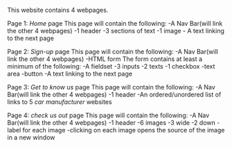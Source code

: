This website contains 4 webpages.

Page 1: *Home* page
This page will contain the following:
    -A Nav Bar(will link the other 4 webpages)
    -1 header
    -3 sections of text
    -1 image
    - A text linking to the next page

Page 2: *Sign-up* page
This page will contain the following:
    -A Nav Bar(will link the other 4 webpages)
    -HTML form
        The form contains at least a minimum of the following:
            -A fieldset
            -3 inputs
                -2 texts
                -1 checkbox
    -text area
    -button
    -A text linking to the next page

Page 3: *Get to know us* page
This page will contain the following:
    -A Nav Bar(will link the other 4 webpages)
    -1 header
    -An ordered/unordered list of links to 5 *car manufacturer* websites

Page 4: *check us out* page
This page will contain the following:
    -A Nav Bar(will link the other 4 webpages)
    -1 header
    -6 images
        -3 wide
        -2 down
        -label for each image
        -clicking on each image opens the source of the image in a new window
